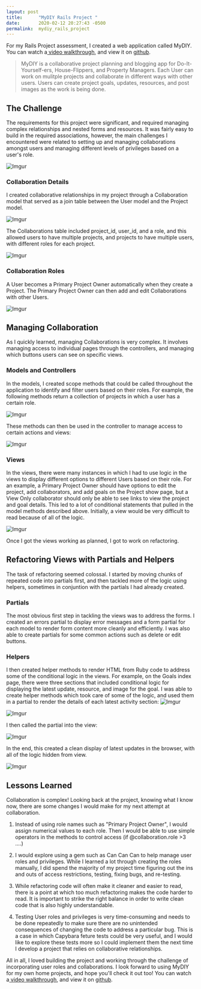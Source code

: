 ```yaml
---
layout: post
title:      "MyDIY Rails Project "
date:       2020-02-12 20:27:43 -0500
permalink:  mydiy_rails_project
---
```



For my Rails Project assessment, I created a web application called MyDIY. You can watch a[ video walkthrough](https://drive.google.com/file/d/19It01i7Q-IBm-9QdxjmBwTnG8iEgDPvl/view?usp=sharing), and view it on [github](https://github.com/jessesbyers/MyDIY).

> MyDIY is a collaborative project planning and blogging app for Do-It-Yourself-ers, House-Flippers, and Property Managers. Each User can work on mulitple projects and collaborate in different ways with other users. Users can create project goals, updates, resources, and post images as the work is being done. 
> 

## The Challenge
The requirements for this project were significant, and required managing complex relationships and nested forms and resources. It was fairly easy to build in the required associations, however, the main challenges I encountered were related to setting up and managing collaborations amongst users and managing different levels of privileges based on a user's role.

![Imgur](https://i.imgur.com/0vDCMgR.png)

### Collaboration Details
I created collaborative relationships in my project through a Collaboration model that served as a join table between the User model and the Project model. 

![Imgur](https://i.imgur.com/Y13suRm.png)

The Collaborations table included project_id, user_id, and a role, and this allowed users to have multiple projects, and projects to have multiple users, with different roles for each project.

![Imgur](https://i.imgur.com/P63fW9m.png)

### Collaboration Roles
A User becomes a Primary Project Owner automatically when they create a Project. The Primary Project Owner can then add and edit Collaborations with other Users.

![Imgur](https://i.imgur.com/rNACY4f.png)

## Managing Collaboration
As I quickly learned, managing Collaborations is very complex. It involves managing access to individual pages through the controllers, and managing which buttons users can see on specific views.

### Models and Controllers
In the models, I created scope methods that could be called throughout the application to identify and filter users based on their roles. For example, the following methods return a collection of projects in which a user has a certain role.

![Imgur](https://i.imgur.com/PmYIRQX.png)

These methods can then be used in the controller to manage access to certain actions and views:

![Imgur](https://i.imgur.com/iMu5WH8.png)

### Views
In the views, there were many instances in which I had to use logic in the views to display different options to different Users based on their role. For an example, a Primary Project Owner should have options to edit the project, add collaborators, and add goals on the Project show page, but a View Only collaborator should only be able to see links to view the project and goal details. This led to a lot of conditional statements that pulled in the model methods described above. Initially, a view would be very difficult to read because of all of the logic. 

![Imgur](https://i.imgur.com/uadDpll.png)

Once I got the views working as planned, I got to work on refactoring.



## Refactoring Views with Partials and Helpers
The task of refactoring seemed colossal. I started by moving chunks of repeated code into partials first, and then tackled more of the logic using helpers, sometimes in conjuntion with the partials I had already created.

### Partials
The most obvious first step in tackling the views was to address the forms. I created an errors partial to display error messages and a form partial for each model to render form content more cleanly and efficiently. I was also able to create partials for some common actions such as delete or edit buttons.

### Helpers 
I then created helper methods to render HTML from Ruby code to address some of the conditional logic in the views. For example, on the Goals index page, there were three sections that included conditional logic for displaying the latest update, resource, and image for the goal. I was able to create helper methods which took care of some of the logic, and used them in a partial to render the details of each latest activity section:
![Imgur](https://i.imgur.com/p6eiZqy.png)


![Imgur](https://i.imgur.com/RzsV7UQ.png)


I then called the partial into the view:

![Imgur](https://i.imgur.com/cqjSU8p.png)

In the end, this created a clean display of latest updates in the browser, with all of the logic hidden from view.

![Imgur](https://i.imgur.com/XvMMa6Y.png)

## Lessons Learned
Collaboration is complex! Looking back at the project, knowing what I know now, there are some changes I would make for my next attempt at collaboration.

1. Instead of using role names such as "Primary Project Owner", I would assign numerical values to each role. Then I would be able to use simple operators in the methods to control access (if @collaboration.role >3 ....)

2. I would explore using a gem such as Can Can Can to help manage user roles and privileges. While I learned a lot through creating the roles manually, I did spend the majority of my project time figuring out the ins and outs of access restrictions, testing, fixing bugs, and re-testing.

3. While refactoring code will often make it cleaner and easier to read, there is a point at which too much refactoring makes the code harder to read. It is important to strike the right balance in order to write clean code that is also highly understandable.
4. Testing User roles and privileges is very time-consuming and needs to be done repeatedly to make sure there are no unintended consequences of changing the code to address a particular bug. This is a case in which Capybara feture tests could be very useful, and I would like to explore these tests more so I could implement them the next time I develop a project that relies on collaborative relationships.

All in all, I loved building the project and working through the challenge of incorporating user roles and collaborations. I look forward to using MyDIY for my own home projects, and hope you'll check it out too! You can watch a[ video walkthrough](https://drive.google.com/file/d/19It01i7Q-IBm-9QdxjmBwTnG8iEgDPvl/view?usp=sharing), and view it on [github](https://github.com/jessesbyers/MyDIY).





